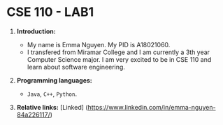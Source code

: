 # CSE 110 - LAB1

1. **Introduction:**
   - My name is Emma Nguyen. My PID is A18021060.
   - I transfered from Miramar College and I am currently a 3th year Computer Science major. I am very excited to be in CSE 110 and learn about software engineering.
     
2. **Programming languages:**
   - `Java`, `C++`, `Python`.
3. **Relative links:**
   [Linked] (https://www.linkedin.com/in/emma-nguyen-84a226117/)
